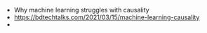 - Why machine learning struggles with causality
- https://bdtechtalks.com/2021/03/15/machine-learning-causality
-
